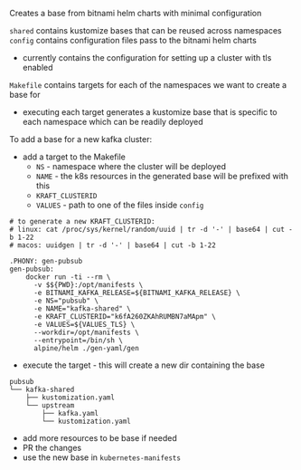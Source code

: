 Creates a base from bitnami helm charts with minimal configuration

`shared` contains kustomize bases that can be reused across namespaces
`config` contains configuration files pass to the bitnami helm charts
* currently contains the configuration for setting up a cluster with tls enabled

`Makefile` contains targets for each of the namespaces we want to create a base for
* executing each target generates a kustomize base that is specific to each namespace which can be readily deployed


To add a base for a new kafka cluster:
* add a target to the Makefile
    * `NS` - namespace where the cluster will be deployed
    * `NAME` - the k8s resources in the generated base will be prefixed with this
    * `KRAFT_CLUSTERID`
    *  `VALUES` - path to one of the files inside `config`
```
# to generate a new KRAFT_CLUSTERID:
# linux: cat /proc/sys/kernel/random/uuid | tr -d '-' | base64 | cut -b 1-22
# macos: uuidgen | tr -d '-' | base64 | cut -b 1-22

.PHONY: gen-pubsub
gen-pubsub:
	docker run -ti --rm \
	  -v $${PWD}:/opt/manifests \
	  -e BITNAMI_KAFKA_RELEASE=${BITNAMI_KAFKA_RELEASE} \
	  -e NS="pubsub" \
	  -e NAME="kafka-shared" \
	  -e KRAFT_CLUSTERID="k6fA260ZKAhRUMBN7aMApm" \
	  -e VALUES=${VALUES_TLS} \
	  --workdir=/opt/manifests \
	  --entrypoint=/bin/sh \
	  alpine/helm ./gen-yaml/gen
```
    
* execute the target - this will create a new dir containing the base
```
pubsub
└── kafka-shared
    ├── kustomization.yaml
    └── upstream
        ├── kafka.yaml
        └── kustomization.yaml
```
* add more resources to be base if needed
* PR the changes
* use the new base in `kubernetes-manifests`
